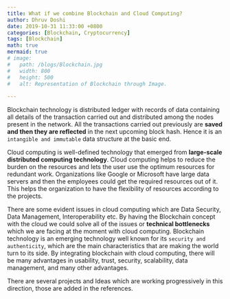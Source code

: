 ```yaml
---
title: What if we combine Blockchain and Cloud Computing?
author: Dhruv Doshi
date: 2019-10-31 11:33:00 +0800
categories: [Blockchain, Cryptocurrency]
tags: [Blockchain]
math: true
mermaid: true
# image:
#   path: /blogs/Blockchain.jpg
#   width: 800
#   height: 500
#   alt: Representation of Blockchain through Image.
  
---
```


Blockchain technology is distributed ledger with records of data containing all details of the transaction carried out and distributed among the nodes present in the network. All the transactions carried out previously are **saved and then they are reflected** in the next upcoming block hash. Hence it is an `intangible and immutable` data structure at the basic end.

Cloud computing is well-defined technology that emerged from **large-scale distributed computing technology**. Cloud computing helps to reduce the burden on the resources and lets the user use the optimum resources for redundant work. Organizations like Google or Microsoft have large data servers and then the employees could get the required resources out of it. This helps the organization to have the flexibility of resources according to the projects. 

There are some evident issues in cloud computing which are Data Security, Data Management, Interoperability etc. By having the Blockchain concept with the cloud we could solve all of the issues or **technical bottlenecks** which we are facing at the moment with cloud computing. Blockchain technology is an emerging technology well known for its `security and authenticity`, which are the main characteristics that are making the world turn to its side. By integrating blockchain with cloud computing, there will be many advantages in usability, trust, security, scalability, data management, and many other advantages.

There are several projects and Ideas which are working progressively in this direction, those are added in the references.
